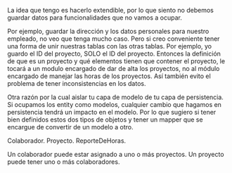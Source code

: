 La idea que tengo es hacerlo extendible, por lo que siento no debemos guardar datos para funcionalidades que no vamos a  ocupar.

Por ejemplo, guardar la dirección y los datos personales para nuestro empleado, no veo que tenga mucho caso.
Pero si creo conveniente tener una forma de unir nuestras tablas con las otras tablas.
Por ejemplo, yo guardo el ID del proyecto, SOLO el ID del proyecto. Entonces la definición de que es un proyecto y qué elementos tienen que contener el proyecto, le tocará a un modulo encargado de dar de alta los proyectos, no al módulo encargado de manejar las horas de los proyectos.
Así también evito el problema de tener inconsistencias en los datos.

Otra razón por la cual aislar tu capa de modelo de tu capa de persistencia. Si ocupamos los entity como modelos, cualquier cambio que hagamos en persistencia  tendrá un impacto en el modelo. Por lo que  sugiero si tener bien definidos estos dos tipos de objetos y tener un mapper que se encargue de convertir de un modelo a otro.


Colaborador.
Proyecto.
ReporteDeHoras.

Un colaborador puede estar asignado a uno o más proyectos.
Un proyecto puede tener uno o más colaboradores.
